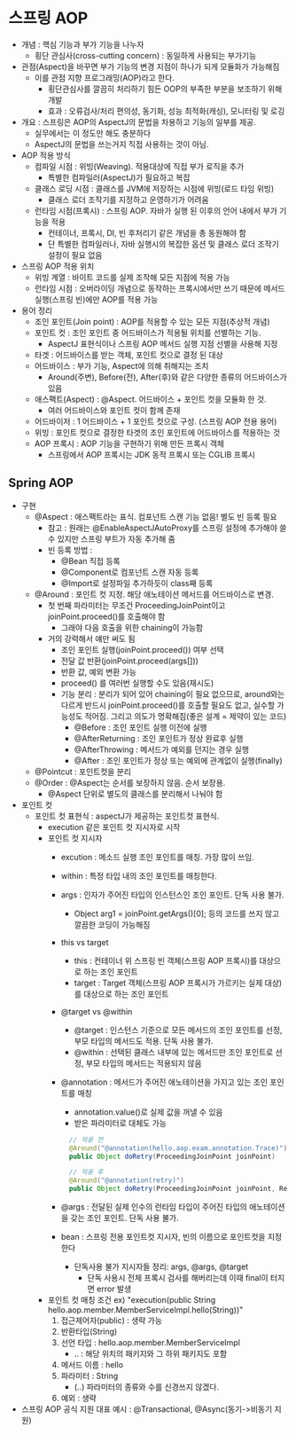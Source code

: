 # 스프링 AOP

- 개념 : 핵심 기능과 부가 기능을 나누자
  - 횡단 관심사(cross-cutting concern) : 동일하게 사용되는 부가기능
- 관점(Aspect)을 바꾸면 부가 기능의 변경 지점이 하나가 되게 모듈화가 가능해짐
  - 이를 관점 지향 프로그래밍(AOP)라고 한다.
    - 횡단관심사를 깔끔히 처리하기 힘든 OOP의 부족한 부분을 보조하기 위해 개발
    - 효과 : 오류검사/처리 편의성, 동기화, 성능 최적화(캐싱), 모니터링 및 로깅
- 개요 : 스프링은 AOP의 AspectJ의 문법을 차용하고 기능의 일부를 제공.
  - 실무에서는 이 정도만 해도 충분하다
  - AspectJ의 문법을 쓰는거지 직접 사용하는 것이 아님.
- AOP 적용 방식
  - 컴파일 시점 : 위빙(Weaving). 적용대상에 직접 부가 로직을 추가
    - 특별한 컴파일러(AspectJ)가 필요하고 복잡
  - 클래스 로딩 시점 : 클래스를 JVM에 저장하는 시점에 위빙(로드 타임 위빙)
    - 클래스 로더 조작기를 지정하고 운영하기가 어려움
  - 런타임 시점(프록시) : 스프링 AOP. 자바가 실행 된 이후의 언어 내에서 부가 기능을 적용
    - 컨테이너, 프록시, DI, 빈 후처리기 같은 개념을 총 동원해야 함
    - 단 특별한 컴파일러나, 자바 실행시의 복잡한 옵션 및 클래스 로더 조작기 설정이 필요 없음
- 스프링 AOP 적용 위치
  - 위빙 계열 : 바이트 코드를 실제 조작해 모든 지점에 적용 가능
  - 런타임 시점 : 오버라이딩 개념으로 동작하는 프록시에서만 쓰기 때문에 메서드 실행(스프링 빈)에만 AOP를 적용 가능
- 용어 정리
  - 조인 포인트(Join point) : AOP를 적용할 수 있는 모든 지점(추상적 개념)
  - 포인트 컷 : 조인 포인트 중 어드바이스가 적용될 위치를 선별하는 기능.
    - AspectJ 표현식이나 스프링 AOP 메서드 실행 지점 선별을 사용해 지정
  - 타겟 : 어드바이스를 받는 객체, 포인트 컷으로 결정 된 대상
  - 어드바이스 : 부가 기능, Aspect에 의해 취해지는 조치
    - Around(주변), Before(전), After(후)와 같은 다양한 종류의 어드바이스가 있음
  - 애스팩트(Aspect) : @Aspect. 어드바이스 + 포인트 컷을 모듈화 한 것.
    - 여러 어드바이스와 포인트 컷이 함께 존재
  - 어드바이저 : 1 어드바이스 + 1 포인트 컷으로 구성. (스프링 AOP 전용 용어)
  - 위빙 : 포인트 컷으로 결정한 타겟의 조인 포인트에 어드바이스를 적용하는 것
  - AOP 프록시 : AOP 기능을 구현하기 위해 만든 프록시 객체
    - 스프링에서 AOP 프록시는 JDK 동적 프록시 또는 CGLIB 프록시

## Spring AOP

- 구현
  - @Aspect : 애스팩트라는 표식. 컴포넌트 스캔 기능 없음! 별도 빈 등록 필요
    - 참고 : 원래는 @EnableAspectJAutoProxy를 스프링 설정에 추가해야 쓸 수 있지만 스프링 부트가 자동 추가해 줌
    - 빈 등록 방법 :
      - @Bean 직접 등록
      - @Component로 컴포넌트 스캔 자동 등록
      - @Import로 설정파일 추가하듯이 class째 등록
  - @Around : 포인트 컷 지정. 해당 애노테이션 메서드를 어드바이스로 변경.
    - 첫 번째 파라미터는 무조건 ProceedingJoinPoint이고 joinPoint.proceed()를 호출해야 함
      - 그래야 다음 호출을 위한 chaining이 가능함
    - 거의 강력해서 얘만 써도 됨
      - 조인 포인트 실행(joinPoint.proceed()) 여부 선택
      - 전달 값 반환(joinPoint.proceed(args[]))
      - 반환 값, 예외 변환 가능
      - proceed() 를 여러번 실행할 수도 있음(재시도)
      - 기능 분리 : 분리가 되어 있어 chaining이 필요 없으므로, around와는 다르게 반드시 joinPoint.proceed()를 호출할 필요도 없고, 실수할 가능성도 적어짐. 그리고 의도가 명확해짐(좋은 설계 = 제약이 있는 코드)
        - @Before : 조인 포인트 실행 이전에 실행
        - @AfterReturning : 조인 포인트가 정상 완료후 실행
        - @AfterThrowing : 메서드가 예외를 던지는 경우 실행
        - @After : 조인 포인트가 정상 또는 예외에 관계없이 실행(finally)
  - @Pointcut : 포인트컷을 분리
  - @Order : @Aspect는 순서를 보장하지 않음. 순서 보장용.
    - @Aspect 단위로 별도의 클래스를 분리해서 나눠야 함
- 포인트 컷
  - 포인트 컷 표현식 : aspectJ가 제공하는 포인트컷 표현식.
    - execution 같은 포인트 컷 지시자로 시작
    - 포인트 컷 지시자
      - excution : 메소드 실행 조인 포인트를 매칭. 가장 많이 쓰임.
      - within : 특정 타입 내의 조인 포인트를 매칭한다.
      - args : 인자가 주어진 타입의 인스턴스인 조인 포인트. 단독 사용 불가.
        - Object arg1 = joinPoint.getArgs()[0]; 등의 코드를 쓰지 않고 깔끔한 코딩이 가능해짐
      - this vs target
        - this : 컨테이너 위 스프링 빈 객체(스프링 AOP 프록시)를 대상으로 하는 조인 포인트
        - target : Target 객체(스프링 AOP 프록시가 가르키는 실제 대상)를 대상으로 하는 조인 포인트
      - @target vs @within
        - @target : 인스턴스 기준으로 모든 메서드의 조인 포인트를 선정, 부모 타입의 메서드도 적용. 단독 사용 불가.
        - @within : 선택된 클래스 내부에 있는 메서드만 조인 포인트로 선정, 부모 타입의 메서드는 적용되지 않음
      - @annotation : 메서드가 주어진 애노테이션을 가지고 있는 조인 포인트를 매칭
        - annotation.value()로 실제 값을 꺼낼 수 있음
        - 받은 파라미터로 대체도 가능

        ``` java
          // 적용 전
          @Around("@annotation(hello.aop.exam.annotation.Trace)")
          public Object doRetry(ProceedingJoinPoint joinPoint)

          // 적용 후
          @Around("@annotation(retry)")
          public Object doRetry(ProceedingJoinPoint joinPoint, Retry retry)
        ```

      - @args : 전달된 실제 인수의 런타임 타입이 주어진 타입의 애노테이션을 갖는 조인 포인트. 단독 사용 불가.
      - bean : 스프링 전용 포인트컷 지시자, 빈의 이름으로 포인트컷을 지정한다
        - 단독사용 불가 지시자들 정리: args, @args, @target
          - 단독 사용시 전체 프록시 검사를 해버리는데 이때 final이 터지면 error 발생
    - 포인트 컷 매칭 조건
      ex) "execution(public String hello.aop.member.MemberServiceImpl.hello(String))"
      1. 접근제어자(public) : 생략 가능
      2. 반환타입(String)
      3. 선언 타입 : hello.aop.member.MemberServiceImpl
           - .. : 해당 위치의 패키지와 그 하위 패키지도 포함
      4. 메서드 이름 : hello
      5. 파라미터 : String
           - (..) 파라미터의 종류와 수를 신경쓰지 않겠다.
      6. 예외 : 생략
- 스프링 AOP 공식 지원 대표 예시 : @Transactional, @Async(동기->비동기 지원)
